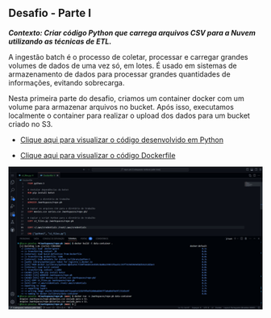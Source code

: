 ## Desafio - Parte I

***Contexto: Criar código Python que carrega arquivos CSV para a Nuvem utilizando as técnicas de ETL.***

A ingestão batch é o processo de coletar, processar e carregar grandes volumes de dados de uma vez só, em lotes. É usado em sistemas de armazenamento de dados para processar grandes quantidades de informações, evitando sobrecarga.

Nesta primeira parte do desafio, criamos um container docker com um volume para armazenar arquivos no bucket. Após isso, executamos localmente o container para realizar o upload dos dados para um bucket criado no S3.

* [Clique aqui para visualizar o código desenvolvido em Python](<./etapa-1/s3_files.py>)

* [Clique aqui para visualizar o código Dockerfile](<./etapa-1/Dockerfile>)

![Confira](/Desafio/etapa-1/docker-commands.jpg)

<!--2....
[Etapa II](etapa-2/entrega.txt)-->